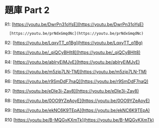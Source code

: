 # 題庫 Part 2

R1:  [https://youtu.be/DwrPn31oYsE](https://youtu.be/DwrPn31oYsE)

      [https://youtu.be/prNdxGmqdNc](https://youtu.be/prNdxGmqdNc)

R2: [https://youtu.be/LqxyTT_q1Bg](https://youtu.be/LqxyTT_q1Bg) 

R3:  [https://youtu.be/_qiQCyBHlt8](https://youtu.be/_qiQCyBHlt8)

R4:  [https://youtu.be/abIryEiMJvE](https://youtu.be/abIryEiMJvE)

R5:  [https://youtu.be/m5zjp7LN-TM](https://youtu.be/m5zjp7LN-TM)

R6:  [https://youtu.be/r9SmDdF7naQ](https://youtu.be/r9SmDdF7naQ)

R7:  [https://youtu.be/eDIe3i-Zav8](https://youtu.be/eDIe3i-Zav8) 

R8:  [https://youtu.be/0OO9YZeAoyE](https://youtu.be/0OO9YZeAoyE)

R9:  [https://youtu.be/ekNC6K9TEpA](https://youtu.be/ekNC6K9TEpA)

R10  [https://youtu.be/B-MQGvKXmTk](https://youtu.be/B-MQGvKXmTk)